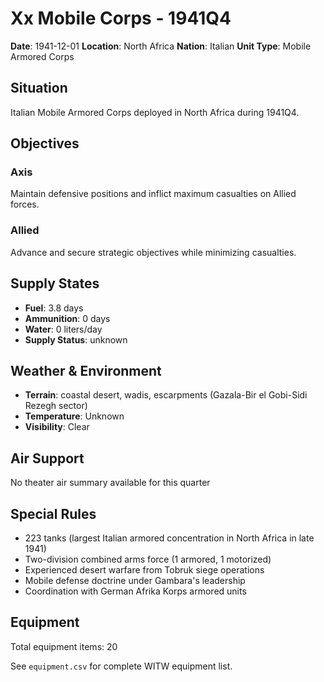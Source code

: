 # Xx Mobile Corps - 1941Q4

**Date**: 1941-12-01
**Location**: North Africa
**Nation**: Italian
**Unit Type**: Mobile Armored Corps

## Situation

Italian Mobile Armored Corps deployed in North Africa during 1941Q4.

## Objectives

### Axis
Maintain defensive positions and inflict maximum casualties on Allied forces.

### Allied
Advance and secure strategic objectives while minimizing casualties.

## Supply States

- **Fuel**: 3.8 days
- **Ammunition**: 0 days
- **Water**: 0 liters/day
- **Supply Status**: unknown

## Weather & Environment

- **Terrain**: coastal desert, wadis, escarpments (Gazala-Bir el Gobi-Sidi Rezegh sector)
- **Temperature**: Unknown
- **Visibility**: Clear

## Air Support

No theater air summary available for this quarter

## Special Rules

- 223 tanks (largest Italian armored concentration in North Africa in late 1941)
- Two-division combined arms force (1 armored, 1 motorized)
- Experienced desert warfare from Tobruk siege operations
- Mobile defense doctrine under Gambara's leadership
- Coordination with German Afrika Korps armored units

## Equipment

Total equipment items: 20

See `equipment.csv` for complete WITW equipment list.
